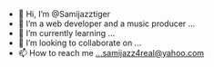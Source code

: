 - 👋 Hi, I’m @Samijazztiger
- 👀 I’m a web developer and a music producer ...
- 🌱 I’m currently learning ...
- 💞️ I’m looking to collaborate on ...
- 📫 How to reach me ...samijazz4real@yahoo.com

<!---
Samijazztiger/Samijazztiger is a ✨ special ✨ repository because its `README.md` (this file) appears on your GitHub profile.
You can click the Preview link to take a look at your changes.
--->
